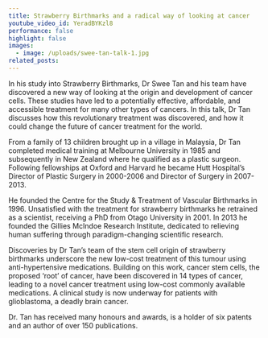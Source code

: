 ```yaml
---
title: Strawberry Birthmarks and a radical way of looking at cancer
youtube_video_id: YeradBYKzl8
performance: false
highlight: false
images:
  - image: /uploads/swee-tan-talk-1.jpg
related_posts:
---
```


In his study into Strawberry Birthmarks, Dr Swee Tan and his team have discovered a new way of looking at the origin and development of cancer cells. These studies have led to a potentially effective, affordable, and accessible treatment for many other types of cancers. In this talk, Dr Tan discusses how this revolutionary treatment was discovered, and how it could change the future of cancer treatment for the world.

From a family of 13 children brought up in a village in Malaysia, Dr Tan completed medical training at Melbourne University in 1985 and subsequently in New Zealand where he qualified as a plastic surgeon. Following fellowships at Oxford and Harvard he became Hutt Hospital’s Director of Plastic Surgery in 2000-2006 and Director of Surgery in 2007-2013.

He founded the Centre for the Study & Treatment of Vascular Birthmarks in 1996. Unsatisfied with the treatment for strawberry birthmarks he retrained as a scientist, receiving a PhD from Otago University in 2001. In 2013 he founded the Gillies McIndoe Research Institute, dedicated to relieving human suffering through paradigm-changing scientific research.

Discoveries by Dr Tan’s team of the stem cell origin of strawberry birthmarks underscore the new low-cost treatment of this tumour using anti-hypertensive medications. Building on this work, cancer stem cells, the proposed ‘root’ of cancer, have been discovered in 14 types of cancer, leading to a novel cancer treatment using low-cost commonly available medications. A clinical study is now underway for patients with glioblastoma, a deadly brain cancer.

Dr. Tan has received many honours and awards, is a holder of six patents and an author of over 150 publications.